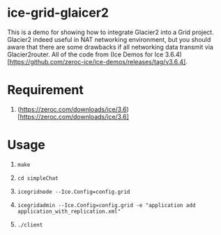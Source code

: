 # ice-grid-glaicer2

This is a demo for showing how to integrate Glacier2 into a Grid project. Glacier2 indeed useful in NAT networking environment, but you should aware that there are some drawbacks if all networking data transmit via Glacier2router. All of the code from (Ice Demos for Ice 3.6.4)[https://github.com/zeroc-ice/ice-demos/releases/tag/v3.6.4].

# Requirement

1. (https://zeroc.com/downloads/ice/3.6)[https://zeroc.com/downloads/ice/3.6]

# Usage 

1. ```make```

2. ```cd simpleChat```

3. ```icegridnode --Ice.Config=config.grid```

4. ```icegridadmin --Ice.Config=config.grid -e "application add application_with_replication.xml"```

5. ```./client```
